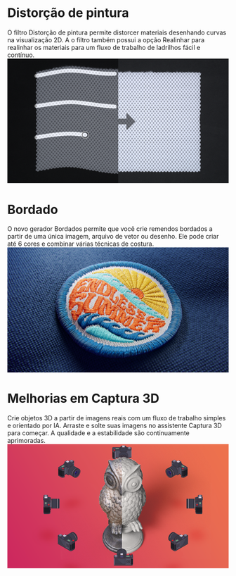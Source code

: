 # Distorção de pintura
O filtro Distorção de pintura permite distorcer materiais desenhando curvas na visualização 2D. A o filtro também possui a opção Realinhar para realinhar os materiais para um fluxo de trabalho de ladrilhos fácil e contínuo.
![visual](paint_warp_whatsnew_straighten.png)


# Bordado
O novo gerador Bordados permite que você crie remendos bordados a partir de uma única imagem, arquivo de vetor ou desenho. Ele pode criar até 6 cores e combinar várias técnicas de costura.
![visual](embroidery_whatsnew.png)


# Melhorias em Captura 3D
Crie objetos 3D a partir de imagens reais com um fluxo de trabalho simples e orientado por IA. Arraste e solte suas imagens no assistente Captura 3D para começar. A qualidade e a estabilidade são continuamente aprimoradas.
![visual](whatsnew_3d_capture.png)